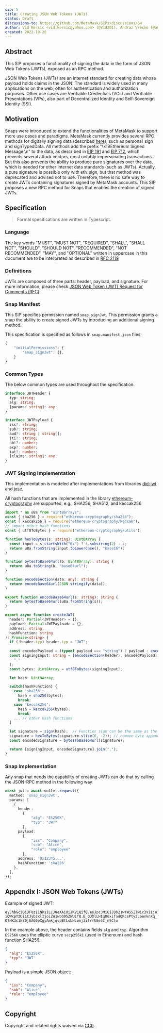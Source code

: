 ```yaml
---
sip: 5
title: Creating JSON Web Tokens (JWTs)
status: Draft
discussions-to: https://github.com/MetaMask/SIPs/discussions/64
author: Vid Kersic <vid.kersic@yahoo.com> (@Vid201), Andraz Vrecko (@andyv09)
created: 2022-10-20
---
```


## Abstract

This SIP proposes a functionality of signing the data in the form of JSON Web Tokens (JWTs), exposed as an RPC method.

JSON Web Tokens (JWTs) are an internet standard for creating data whose payload holds claims in the JSON. The standard is widely used in many applications on the web, often for authentication and authorization purposes. Other use cases are Verifiable Credentials (VCs) and Verifiable Presentations (VPs), also part of Decentralized Identity and Self-Sovereign Identity (SSI).

## Motivation

Snaps were introduced to extend the functionalities of MetaMask to support more use cases and paradigms. MetaMask currently provides several RPC methods for digitally signing data (described [here](https://docs.metamask.io/guide/signing-data.html)), such as personal_sign and signTypedData. All methods add the prefix "\x19Ethereum Signed Message:\n" to the data, as described in [EIP 191](https://eips.ethereum.org/EIPS/eip-191) and [EIP 712](https://eips.ethereum.org/EIPS/eip-712), which prevents several attack vectors, most notably impersonating transactions. But this also prevents the ability to produce pure signatures over the data, which is needed for other internet data standards (such as JWTs). Actually, a pure signature is possible only with eth_sign, but that method was deprecated and advised not to use. Therefore, there is no safe way to create JWTs containing signatures signed by MetaMask accounts. This SIP proposes a new RPC method for Snaps that enables the creation of signed JWTs.

## Specification

> Formal specifications are written in Typescript.

### Language

The key words "MUST", "MUST NOT", "REQUIRED", "SHALL", "SHALL NOT",
"SHOULD", "SHOULD NOT", "RECOMMENDED", "NOT RECOMMENDED", "MAY", and
"OPTIONAL" written in uppercase in this document are to be interpreted as described in [RFC 2119](https://www.ietf.org/rfc/rfc2119.txt)

### Definitions

JWTs are composed of three parts: header, payload, and signature. For more information, please check [JSON Web Token (JWT) Request for Comments (RFC)](https://www.rfc-editor.org/rfc/rfc7519).

### Snap Manifest

This SIP specifies permission named `snap_signJwt`. This permission grants a snap the ability to create signed JWTs by introducing an additional signing method.

This specification is specified as follows in `snap.manifest.json` files:
```typescript
{    
    "initialPermissions": {
        "snap_signJwt": {},
    }
}
```

### Common Types

The below common types are used throughout the specification.

```typescript
interface JWTHeader {
  typ: string;
  alg: string;
  [params: string]: any;
}

interface JWTPayload {
  iss?: string;
  sub?: string;
  aud?: string | string[];
  jti?: string;
  nbf?: number;
  exp?: number;
  iat?: number;
  [claims: string]: any;
}
```

### JWT Signing Implementation

This implementation is modeled after implementations from libraries [did-jwt](https://github.com/decentralized-identity/did-jwt) and [jose](https://github.com/panva/jose).

All hash functions that are implemented in the library [ethereum-cryptography](https://github.com/ethereum/js-ethereum-cryptography) are supported, e.g., SHA256, SHA512, and keccak256.

```typescript
import * as u8a from "uint8arrays";
const { sha256 } = require("ethereum-cryptography/sha256");
const { keccak256 } = require("ethereum-cryptography/keccak");
// import other hash functions
const { utf8ToBytes } = require("ethereum-cryptography/utils");

function hexToBytes(s: string): Uint8Array {
  const input = s.startsWith("0x") ? s.substring(2) : s;
  return u8a.fromString(input.toLowerCase(), "base16");
}

function bytesToBase64url(b: Uint8Array): string {
  return u8a.toString(b, "base64url");
}

function encodeSection(data: any): string {
  return encodeBase64url(JSON.stringify(data));
}

export function encodeBase64url(s: string): string {
  return bytesToBase64url(u8a.fromString(s));
}

export async function createJWT(
  header: Partial<JWTHeader> = {},
  payload: Partial<JWTPayload> = {},
  address: string,
  hashFunction: string
): Promise<string> {
  if (!header.typ) header.typ = "JWT";
    
  const encodedPayload = (typeof payload === "string") ? payload : encodeSection(payload);
  const signingInput: string = [encodeSection(header), encodedPayload].join(
    "."
  );
  const bytes: Uint8Array = utf8ToBytes(signingInput);

  let hash: Uint8Array;

  switch(hashFunction) {
    case 'sha256':
      hash = sha256(bytes);
      break;
    case 'keccak256':
      hash = keccak256(bytes);
      break;
    ... // other hash functions
  }

  let signature = sign(hash);  // Function sign can be the same as the MetaMask RPC method eth_sign. The header and payload that will be signed MUST be shown to the user.
  signature = hexToBytes(signature.slice(0, -2)); // remove byte appended by MetaMask
  const encodedSignature = bytesToBase64url(signature);

  return [signingInput, encodedSignature].join(".");
}
```

### Snap Implementation

Any snap that needs the capability of creating JWTs can do that by calling the JSON-RPC method in the following way:

```typescript
const jwt = await wallet.request({
  method: 'snap_signJwt',
  params: [
    {
      header:  
        {
            "alg": "ES256K",
            "typ": "JWT"
        },
      payload: 
        {
            "iss": "Company",
            "sub": "Alice",
            "role": "employee"
        },
      address: '0x12345...',
      hashFunction: 'sha256'
    },
  ],
});
```

## Appendix I: JSON Web Tokens (JWTs)

Example of signed JWT:

```eyJhbGciOiJFUzI1NksiLCJ0eXAiOiJKV1QifQ.eyJpc3MiOiJDb21wYW55Iiwic3ViIjoiQWxpY2UiLCJyb2xlIjoiZW1wbG95ZWUifQ.E_QJXlLHIgO6xifadQRcsPty2LounknXq_O7HK3c1kZ0jGAG0pXgyAmkjqvpBtLsLNLonj3ilrrUEe5I_n9Clw```

In the example above, the header contains fields ``alg`` and ``typ``. Algorithm ``ES256K`` uses the elliptic curve ``secp256k1`` (used in Ethereum) and hash function SHA256.

```json 
{
  "alg": "ES256K",
  "typ": "JWT"
}
```

Payload is a simple JSON object:

```json
{
  "iss": "Company",
  "sub": "Alice",
  "role": "employee"
}
```

## Copyright

Copyright and related rights waived via [CC0](../LICENSE).
